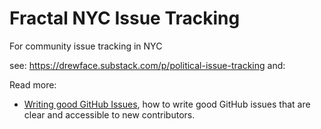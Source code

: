 # Fractal NYC Issue Tracking
For community issue tracking in NYC

see: https://drewface.substack.com/p/political-issue-tracking
and: 


Read more:
* [Writing good GitHub Issues](Good-GitHub-Issues.md), how to write good GitHub issues that are clear and accessible to new contributors.
